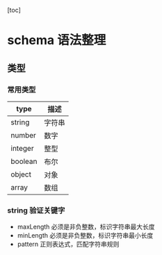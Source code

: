[toc]
# schema 语法整理

## 类型
### 常用类型
type | 描述
--- | ---
string  | 字符串
number  | 数字
integer | 整型
boolean | 布尔
object  | 对象
array   | 数组

### string 验证关键字
* maxLength 必须是非负整数，标识字符串最大长度
* minLength 必须是非负整数，标识字符串最小长度
* pattern   正则表达式，匹配字符串规则
